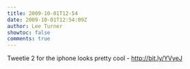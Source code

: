 ```yaml
---
title: 2009-10-01T12-54
date: 2009-10-01T12:54:09Z
author: Lee Turner
showtoc: false
comments: true
---
```


Tweetie 2 for the iphone looks pretty cool - http://bit.ly/YVyeJ

